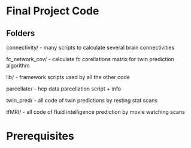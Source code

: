 # Final Project Code

## Folders

connectivity/ - many scripts to calculate several brain connectivities

fc_network_cov/ - calculate fc corellations matrix for twin prediction algorithm

lib/ - framework scripts used by all the other code

parcellate/ - hcp data parcellation script + info

twin_pred/ - all code of twin predictions by resting stat scans

tfMRI/ - all code of fluid intelligence prediction by movie watching scans

# Prerequisites
